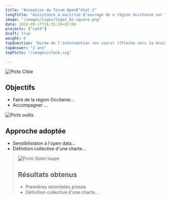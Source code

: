 ```yaml
---
title: "Animation du forum OpenD’état 2"
longTitle: "Assistance à maitrise d’ouvrage de a région Occitanie sur l’ouverture des données et l'animation territoriale de l'open data."
image: "/images/logos/logos_02-square.png"
date: 2018-09-17T16:35:39+02:00
projects: ["cat4"]
draft: true
weight: 0
topQuestion: "Durée de l'intervention (en cours) ![Fleche vers la droite](/images/white-dotted-arrow.svg)"
topAnswer: "3 ans"
topPicto: "/images/clock.svg"

---
```


![Picto Cible](/images/target.svg)
## Objectifs

- Faire de la région Occitanie…
- Accompagner …

![Picto outils](/images/tools.svg)
## Approche adoptée

- Sensibilistaion à l'open data…
- Définition collective d'une charte…

> ![Picto Soleil loupe](/images/search-sun.svg)
> ## Résultats obtenus
> 
> - Premières retombées presse
> - Définition collective d'une charte…